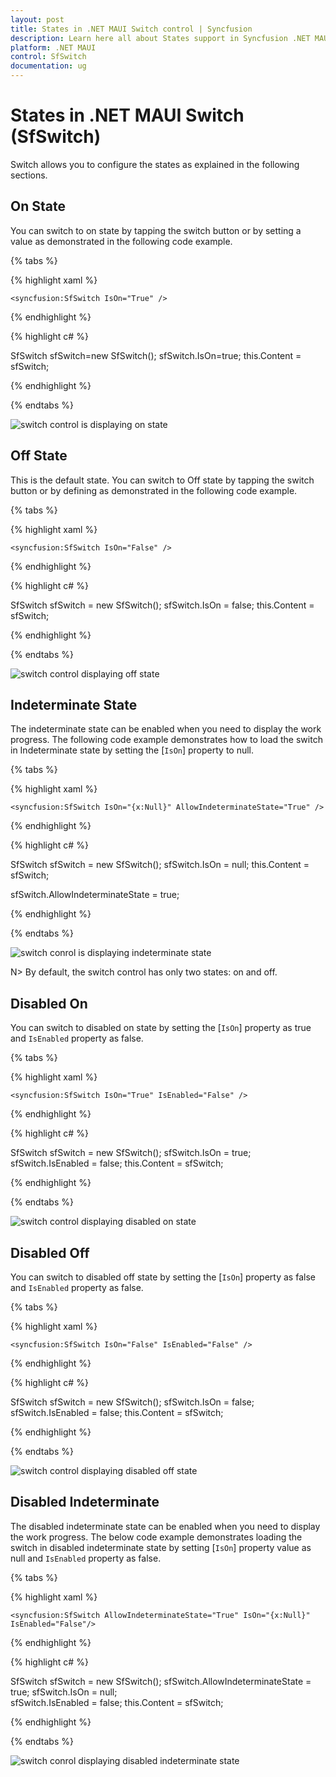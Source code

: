 ```yaml
---
layout: post
title: States in .NET MAUI Switch control | Syncfusion
description: Learn here all about States support in Syncfusion .NET MAUI Switch (SfSwitch) control, its elements and more.
platform: .NET MAUI
control: SfSwitch
documentation: ug
---
```


# States in .NET MAUI Switch (SfSwitch)

Switch allows you to configure the states as explained in the following sections.

## On State

You can switch to on state by tapping the switch button or by setting a value as demonstrated in the following code example.

{% tabs %}

{% highlight xaml %}

    <syncfusion:SfSwitch IsOn="True" />

{% endhighlight %}

{% highlight c# %}

SfSwitch sfSwitch=new SfSwitch();
sfSwitch.IsOn=true;
this.Content = sfSwitch;

{% endhighlight %}

{% endtabs %}

![switch control is displaying on state](images/States/On.png)

## Off State

This is the default state. You can switch to Off state by tapping the switch button or by defining as demonstrated in the following code example.

{% tabs %}

{% highlight xaml %}

    <syncfusion:SfSwitch IsOn="False" />

{% endhighlight %}

{% highlight c# %}

SfSwitch sfSwitch = new SfSwitch();
sfSwitch.IsOn = false;
this.Content = sfSwitch;

{% endhighlight %}

{% endtabs %}

![switch control displaying off state](images/States/Off.png)

## Indeterminate State

The indeterminate state can be enabled when you need to display the work progress. The following code example demonstrates how to load the switch in Indeterminate state by setting the [`IsOn`] property to null.

{% tabs %}

{% highlight xaml %}

    <syncfusion:SfSwitch IsOn="{x:Null}" AllowIndeterminateState="True" />    

{% endhighlight %}

{% highlight c# %}

SfSwitch sfSwitch = new SfSwitch();
sfSwitch.IsOn = null;
this.Content = sfSwitch;

sfSwitch.AllowIndeterminateState = true;

{% endhighlight %}

{% endtabs %}

![switch conrol is displaying indeterminate state](images/States/Indeterminate.png)

N> By default, the switch control has only two states: on and off.

## Disabled On

You can switch to disabled on state by setting the [`IsOn`] property as true and `IsEnabled` property as false.

{% tabs %}

{% highlight xaml %}

    <syncfusion:SfSwitch IsOn="True" IsEnabled="False" />

{% endhighlight %}

{% highlight c# %}

SfSwitch sfSwitch = new SfSwitch();
sfSwitch.IsOn = true;
sfSwitch.IsEnabled = false;
this.Content = sfSwitch;

{% endhighlight %}

{% endtabs %}

![switch control displaying disabled on state](images/States/Disabled-On.png)

## Disabled Off

You can switch to disabled off state by setting the [`IsOn`] property as false and `IsEnabled` property as false.

{% tabs %}

{% highlight xaml %}

    <syncfusion:SfSwitch IsOn="False" IsEnabled="False" />

{% endhighlight %}

{% highlight c# %}

SfSwitch sfSwitch = new SfSwitch();
sfSwitch.IsOn = false;
sfSwitch.IsEnabled = false;
this.Content = sfSwitch;

{% endhighlight %}

{% endtabs %}

![switch control displaying disabled off state](images/States/Disabled-Off.png)

## Disabled Indeterminate

The disabled indeterminate state can be enabled when you need to display the work progress. The below code example demonstrates loading the switch in disabled indeterminate state by setting [`IsOn`] property value as null and `IsEnabled` property as false.

{% tabs %}

{% highlight xaml %}

    <syncfusion:SfSwitch AllowIndeterminateState="True" IsOn="{x:Null}" IsEnabled="False"/>      

{% endhighlight %}

{% highlight c# %}

SfSwitch sfSwitch = new SfSwitch();
sfSwitch.AllowIndeterminateState = true;
sfSwitch.IsOn = null;          
sfSwitch.IsEnabled = false;
this.Content = sfSwitch;

{% endhighlight %}

{% endtabs %}

![switch conrol displaying disabled indeterminate state](images/States/Disabled-Indeterminate.png)
